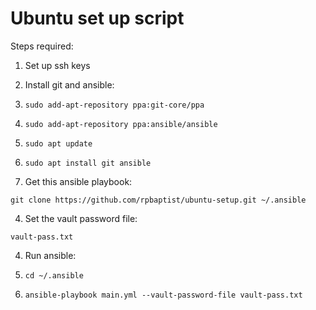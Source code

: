 # Ubuntu set up script

Steps required:

1. Set up ssh keys  

2. Install git and ansible:

  1. `sudo add-apt-repository ppa:git-core/ppa`
  2. `sudo add-apt-repository ppa:ansible/ansible`
  3. `sudo apt update`
  4. `sudo apt install git ansible`

3. Get this ansible playbook:

  `git clone https://github.com/rpbaptist/ubuntu-setup.git ~/.ansible`

4. Set the vault password file:

  `vault-pass.txt`

4. Run ansible:
  
  1. `cd ~/.ansible`
  2. `ansible-playbook main.yml --vault-password-file vault-pass.txt`
